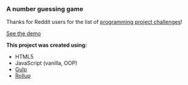 ### A number guessing game

Thanks for Reddit users for the list of [programming project challenges](https://www.reddit.com/r/dailyprogrammer/wiki/challenges)!

[See the demo](tth.patrykb.pl/NumberGuessingGame/)


**This project was created using:**
- HTML5
- JavaScript (vanilla, OOP)
- [Gulp](http://gulpjs.com/)
- [Rollup](http://rollupjs.org/)